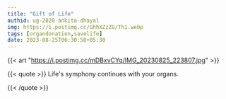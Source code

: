 ```yaml
---
title: "Gift of Life"
authid: ug-2020-ankita-dhayal
img: https://i.postimg.cc/GhhXZzZG/Th1.webp
tags: [organdonation,savelife]
date: 2023-08-25T06:30:58+05:30
---
```


{{< art "https://i.postimg.cc/mDBxvCYq/IMG_20230825_223807.jpg" >}}

{{< quote >}}
Life's symphony continues with your organs.

{{< /quote >}}
